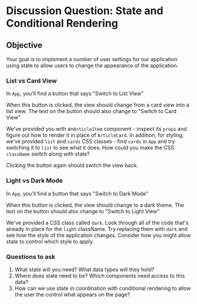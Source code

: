 # Discussion Question: State and Conditional Rendering

## Objective

Your goal is to implement a number of user settings for our application using state to allow users to change the appearance of the application.

### List vs Card View

In `App`, you'll find a button that says "Switch to List View"

When this button is clicked, the view should change from a card view into a list view. The text on the button should also change to "Switch to Card View"

We've provided you with an`ArticleItem` component - inspect its `props` and figure out how to render it in place of `ArticleCard`. In addition, for styling, we've provided `list` and  `cards` CSS classes - find `cards` in `App` and try switching it to `list` to see what it does. How could you make the CSS `className` switch along with state?

Clicking the button again should switch the view back.

### Light vs Dark Mode

In `App`, you'll find a button that says "Switch to Dark Mode"

When this button is clicked, the view should change to a dark theme. The text on the button should also change to "Switch to Light View"

We've provided a CSS class called `dark`. Look through all of the code that's already in place for the `light` className. Try replacing them with `dark` and see how the style of the application changes. Consider how you might allow state to control which style to apply.


### Questions to ask

1. What state will you need? What data types will they hold?
2. Where does state need to be? Which components need access to this data?
3. How can we use state in coordination with conditional rendering to allow the user the control what appears on the page?